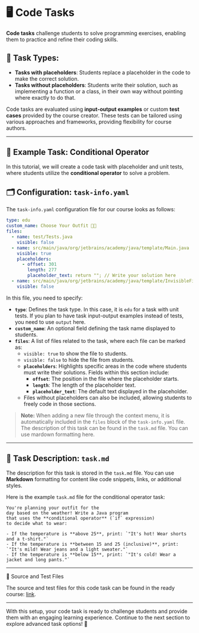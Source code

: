 # 🖥️ Code Tasks

**Code tasks** challenge students to solve programming exercises, enabling them to practice and refine their coding skills.

## 🧩 Task Types:

- **Tasks with placeholders**: Students replace a placeholder in the code to make the correct solution.
- **Tasks without placeholders**: Students write their solution, such as implementing a function or a class, in their own way without pointing where exactly to do that.

Code tasks are evaluated using **input-output examples** or custom **test cases** provided by the course creator. 
These tests can be tailored using various approaches and frameworks, providing flexibility for course authors.

---

## 🚀 Example Task: Conditional Operator

In this tutorial, we will create a code task with placeholder and unit tests, where students utilize the **conditional operator** to solve a problem.

## 🗂️ Configuration: `task-info.yaml`

The `task-info.yaml` configuration file for our course looks as follows:

```yaml
type: edu
custom_name: Choose Your Outfit 👕👗
files:
  - name: test/Tests.java
    visible: false
  - name: src/main/java/org/jetbrains/academy/java/template/Main.java
    visible: true
    placeholders:
      - offset: 301
        length: 277
        placeholder_text: return ""; // Write your solution here
  - name: src/main/java/org/jetbrains/academy/java/template/InvisibleFile.java
    visible: false
```

In this file, you need to specify:
- **`type`**: Defines the task type. In this case, it is `edu` for a task with unit tests. If you plan to have task input-output examples instead of tests, you need to use `output` here.
- **`custom_name`**: An optional field defining the task name displayed to students.
- **`files`**: A list of files related to the task, where each file can be marked as:
    - `visible: true` to show the file to students.
    - `visible: false` to hide the file from students.
    - **`placeholders`**: Highlights specific areas in the code where students must write their solutions. Fields within this section include:
      - **`offset`**: The position in the file where the placeholder starts.
      - **`length`**: The length of the placeholder text.
      - **`placeholder_text`**: The default text displayed in the placeholder.
    - Files without placeholders can also be included, allowing students to freely code in those sections.

> **Note:** When adding a new file through the context menu, it is automatically included in the `files` block of the `task-info.yaml` file.
The description of this task can be found in the `task.md` file. You can use mardown formatting here.

---


## 📝 Task Description: `task.md`

The description for this task is stored in the `task.md` file.
You can use **Markdown** formatting for content like code snippets, links, or additional styles.

Here is the example `task.md` file for the conditional operator task:

```text
You're planning your outfit for the
day based on the weather! Write a Java program
that uses the **conditional operator** (`if` expression)
to decide what to wear:

- If the temperature is **above 25**, print: `"It's hot! Wear shorts and a t-shirt."`
- If the temperature is **between 15 and 25 (inclusive)**, print: `"It's mild! Wear jeans and a light sweater."`
- If the temperature is **below 15**, print: `"It's cold! Wear a jacket and long pants."`
```

---


📂 Source and Test Files

The source and test files for this code task can be found in the ready course: 
[link](./../Ready-Courses/Java-Course/courseSection/courseLesson/programmingTask).

---

With this setup, your code task is ready to challenge students and provide them with an engaging learning experience. 
Continue to the next section to explore advanced task options! 🚀  
